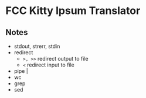 # FCC Kitty Ipsum Translator
## Notes
- stdout, strerr, stdin
- redirect 
    - `>, >>` redirect output to file
    - `<` redirect input to file
- pipe |
- wc
- grep 
- sed 
